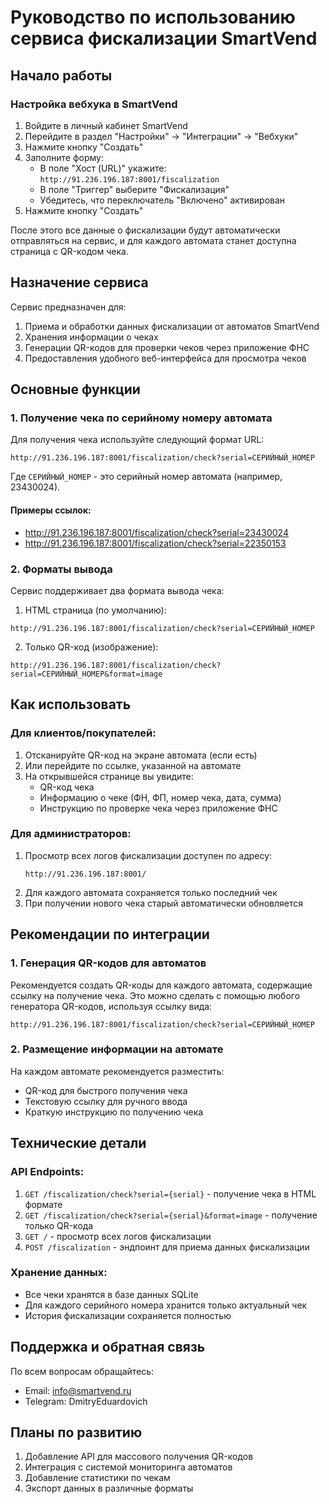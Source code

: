 # Руководство по использованию сервиса фискализации SmartVend

## Начало работы

### Настройка вебхука в SmartVend

1. Войдите в личный кабинет SmartVend
2. Перейдите в раздел "Настройки" -> "Интеграции" -> "Вебхуки"
3. Нажмите кнопку "Создать"
4. Заполните форму:
   - В поле "Хост (URL)" укажите: `http://91.236.196.187:8001/fiscalization`
   - В поле "Триггер" выберите "Фискализация"
   - Убедитесь, что переключатель "Включено" активирован
5. Нажмите кнопку "Создать"

После этого все данные о фискализации будут автоматически отправляться на сервис, и для каждого автомата станет доступна страница с QR-кодом чека.

## Назначение сервиса

Сервис предназначен для:
1. Приема и обработки данных фискализации от автоматов SmartVend
2. Хранения информации о чеках
3. Генерации QR-кодов для проверки чеков через приложение ФНС
4. Предоставления удобного веб-интерфейса для просмотра чеков

## Основные функции

### 1. Получение чека по серийному номеру автомата

Для получения чека используйте следующий формат URL:
```
http://91.236.196.187:8001/fiscalization/check?serial=СЕРИЙНЫЙ_НОМЕР
```

Где `СЕРИЙНЫЙ_НОМЕР` - это серийный номер автомата (например, 23430024).

#### Примеры ссылок:
- http://91.236.196.187:8001/fiscalization/check?serial=23430024
- http://91.236.196.187:8001/fiscalization/check?serial=22350153

### 2. Форматы вывода

Сервис поддерживает два формата вывода чека:

1. HTML страница (по умолчанию):
```
http://91.236.196.187:8001/fiscalization/check?serial=СЕРИЙНЫЙ_НОМЕР
```

2. Только QR-код (изображение):
```
http://91.236.196.187:8001/fiscalization/check?serial=СЕРИЙНЫЙ_НОМЕР&format=image
```

## Как использовать

### Для клиентов/покупателей:
1. Отсканируйте QR-код на экране автомата (если есть)
2. Или перейдите по ссылке, указанной на автомате
3. На открывшейся странице вы увидите:
   - QR-код чека
   - Информацию о чеке (ФН, ФП, номер чека, дата, сумма)
   - Инструкцию по проверке чека через приложение ФНС

### Для администраторов:
1. Просмотр всех логов фискализации доступен по адресу:
   ```
   http://91.236.196.187:8001/
   ```
2. Для каждого автомата сохраняется только последний чек
3. При получении нового чека старый автоматически обновляется

## Рекомендации по интеграции

### 1. Генерация QR-кодов для автоматов
Рекомендуется создать QR-коды для каждого автомата, содержащие ссылку на получение чека. Это можно сделать с помощью любого генератора QR-кодов, используя ссылку вида:
```
http://91.236.196.187:8001/fiscalization/check?serial=СЕРИЙНЫЙ_НОМЕР
```

### 2. Размещение информации на автомате
На каждом автомате рекомендуется разместить:
- QR-код для быстрого получения чека
- Текстовую ссылку для ручного ввода
- Краткую инструкцию по получению чека

## Технические детали

### API Endpoints:
1. `GET /fiscalization/check?serial={serial}` - получение чека в HTML формате
2. `GET /fiscalization/check?serial={serial}&format=image` - получение только QR-кода
3. `GET /` - просмотр всех логов фискализации
4. `POST /fiscalization` - эндпоинт для приема данных фискализации

### Хранение данных:
- Все чеки хранятся в базе данных SQLite
- Для каждого серийного номера хранится только актуальный чек
- История фискализации сохраняется полностью

## Поддержка и обратная связь

По всем вопросам обращайтесь:
- Email: info@smartvend.ru
- Telegram: DmitryEduardovich

## Планы по развитию

1. Добавление API для массового получения QR-кодов
2. Интеграция с системой мониторинга автоматов
3. Добавление статистики по чекам
4. Экспорт данных в различные форматы 
